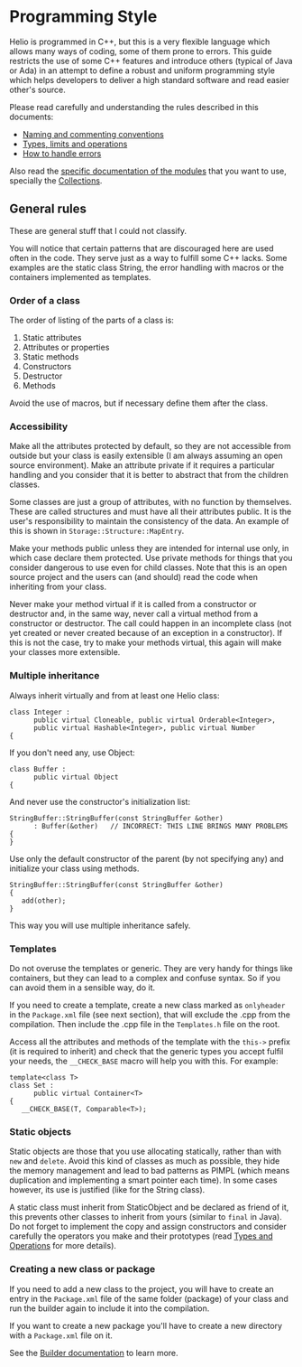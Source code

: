 # Programming Style #

Helio is programmed in C++, but this is a very flexible language which allows many ways of coding, some of them prone to errors. This guide restricts the use of some C++ features and introduce others (typical of Java or Ada) in an attempt to define a robust and uniform programming style which helps developers to deliver a high standard software and read easier other's source.

Please read carefully and understanding the rules described in this documents:

  * [Naming and commenting conventions](Naming.md)
  * [Types, limits and operations](Types.md)
  * [How to handle errors](Errors.md)

Also read the [specific documentation of the modules](Modules.md) that you want to use, specially the [Collections](Collections.md).

## General rules ##

These are general stuff that I could not classify.

You will notice that certain patterns that are discouraged here are used often in the code. They serve just as a way to fulfill some C++ lacks. Some examples are the static class String, the error handling with macros or the containers implemented as templates.

### Order of a class ###

The order of listing of the parts of a class is:

  1. Static attributes
  1. Attributes or properties
  1. Static methods
  1. Constructors
  1. Destructor
  1. Methods

Avoid the use of macros, but if necessary define them after the class.

### Accessibility ###

Make all the attributes protected by default, so they are not accessible from outside but your class is easily extensible (I am always assuming an open source environment). Make an attribute private if it requires a particular handling and you consider that it is better to abstract that from the children classes.

Some classes are just a group of attributes, with no function by themselves. These are called structures and must have all their attributes public. It is the user's responsibility to maintain the consistency of the data. An example of this is shown in `Storage::Structure::MapEntry`.

Make your methods public unless they are intended for internal use only, in which case declare them protected. Use private methods for things that you consider dangerous to use even for child classes. Note that this is an open source project and the users can (and should) read the code when inheriting from your class.

Never make your method virtual if it is called from a constructor or destructor and, in the same way, never call a virtual method from a constructor or destructor. The call could happen in an incomplete class (not yet created or never created because of an exception in a constructor). If this is not the case, try to make your methods virtual, this again will make your classes more extensible.

### Multiple inheritance ###

Always inherit virtually and from at least one Helio class:
```
class Integer : 
      public virtual Cloneable, public virtual Orderable<Integer>,
      public virtual Hashable<Integer>, public virtual Number
{
```
If you don't need any, use Object:
```
class Buffer : 
      public virtual Object
{
```

And never use the constructor's initialization list:
```
StringBuffer::StringBuffer(const StringBuffer &other)
      : Buffer(&other)   // INCORRECT: THIS LINE BRINGS MANY PROBLEMS
{
}
```
Use only the default constructor of the parent (by not specifying any) and initialize your class using methods.
```
StringBuffer::StringBuffer(const StringBuffer &other)
{
   add(other);
}
```
This way you will use multiple inheritance safely.

### Templates ###

Do not overuse the templates or generic. They are very handy for things like containers, but they can lead to a complex and confuse syntax. So if you can avoid them in a sensible way, do it.

If you need to create a template, create a new class marked as `onlyheader` in the `Package.xml` file (see next section), that will exclude the .cpp from the compilation. Then include the .cpp file in the `Templates.h` file on the root.

Access all the attributes and methods of the template with the `this->` prefix (it is required to inherit) and check that the generic types you accept fulfil your needs, the `__CHECK_BASE` macro will help you with this. For example:

```
template<class T>
class Set : 
      public virtual Container<T>
{
   __CHECK_BASE(T, Comparable<T>);
```

### Static objects ###

Static objects are those that you use allocating statically, rather than with `new` and `delete`. Avoid this kind of classes as much as possible, they hide the memory management and lead to bad patterns as PIMPL (which means duplication and implementing a smart pointer each time). In some cases however, its use is justified (like for the String class).

A static class must inherit from StaticObject and be declared as friend of it, this prevents other classes to inherit from yours (similar to `final` in Java). Do not forget to implement the copy and assign constructors and consider carefully the operators you make and their prototypes (read [Types and Operations](Types.md) for more details).

### Creating a new class or package ###

If you need to add a new class to the project, you will have to create an entry in the `Package.xml` file of the same folder (package) of your class and run the builder again to include it into the compilation.

If you want to create a new package you'll have to create a new directory with a `Package.xml` file on it.

See the [Builder documentation](Builder.md) to learn more.